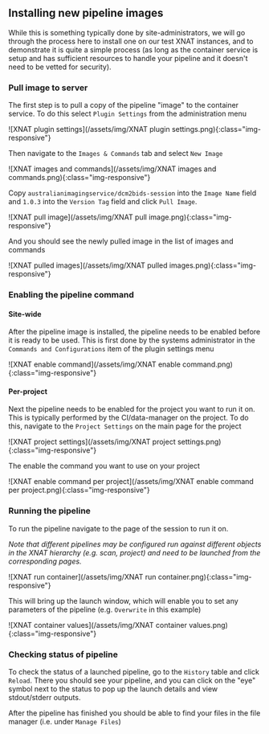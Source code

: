 ---
---


## Installing new pipeline images

While this is something typically done by site-administrators, we will go through the
process here to install one on our test XNAT instances, and to demonstrate it is quite
a simple process (as long as the container service is setup and has
sufficient resources to handle your pipeline and it doesn't need to be
vetted for security).

### Pull image to server

The first step is to pull a copy of the pipeline "image" to the container service. To do this select `Plugin Settings` from the
administration menu

![XNAT plugin settings](/assets/img/XNAT plugin settings.png){:class="img-responsive"}

Then navigate to the `Images & Commands` tab and select `New Image`

![XNAT images and commands](/assets/img/XNAT images and commands.png){:class="img-responsive"}

Copy `australianimagingservice/dcm2bids-session` into the `Image Name` field and `1.0.3` into the `Version Tag` field and click `Pull Image`.

![XNAT pull image](/assets/img/XNAT pull image.png){:class="img-responsive"}

And you should see the newly pulled image in the list of images and commands

![XNAT pulled images](/assets/img/XNAT pulled images.png){:class="img-responsive"}

### Enabling the pipeline command

#### Site-wide

After the pipeline image is installed, the pipeline needs to be enabled
before it is ready to be used. This is first done by the systems administrator in the `Commands and Configurations` item of the plugin
settings menu

![XNAT enable command](/assets/img/XNAT enable command.png){:class="img-responsive"}

#### Per-project

Next the pipeline needs to be enabled for the project you want to run it on. This is typically performed by the CI/data-manager on the project. To do this, navigate to the `Project Settings` on the main
page for the project

![XNAT project settings](/assets/img/XNAT project settings.png){:class="img-responsive"}

The enable the command you want to use on your project

![XNAT enable command per project](/assets/img/XNAT enable command per project.png){:class="img-responsive"}


### Running the pipeline

To run the pipeline navigate to the page of the session to run it on. 

*Note that different pipelines may be configured run against different objects in the XNAT hierarchy (e.g. scan, project) and need to be launched from the corresponding pages.*

![XNAT run container](/assets/img/XNAT run container.png){:class="img-responsive"}

This will bring up the launch window, which will enable you to set any
parameters of the pipeline (e.g. `Overwrite` in this example)

![XNAT container values](/assets/img/XNAT container values.png){:class="img-responsive"}


### Checking status of pipeline

To check the status of a launched pipeline, go to the `History` table and click `Reload`. There you should see your pipeline, and you can click on the "eye" symbol next to the status to pop up the launch details and view stdout/stderr outputs.

After the pipeline has finished you should be able to find your files in the file manager (i.e. under `Manage Files`)